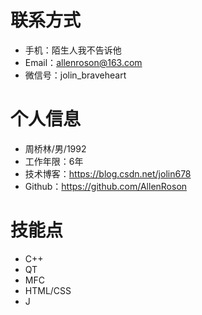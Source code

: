 # 联系方式

- 手机：陌生人我不告诉他
- Email：allenroson@163.com
- 微信号：jolin_braveheart

# 个人信息

 - 周桥林/男/1992
 - 工作年限：6年
 - 技术博客：https://blog.csdn.net/jolin678 
 - Github：https://github.com/AllenRoson


# 技能点
- C++
- QT
- MFC
- HTML/CSS
- J
